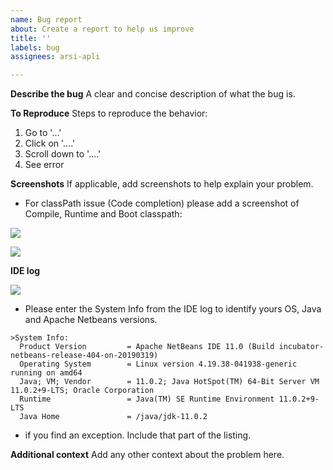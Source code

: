 ```yaml
---
name: Bug report
about: Create a report to help us improve
title: ''
labels: bug
assignees: arsi-apli

---
```


**Describe the bug**
A clear and concise description of what the bug is.

**To Reproduce**
Steps to reproduce the behavior:
1. Go to '...'
2. Click on '....'
3. Scroll down to '....'
4. See error

**Screenshots**
If applicable, add screenshots to help explain your problem.
 * For classPath issue (Code completion) please add a screenshot of Compile, Runtime and Boot classpath:


![](https://user-images.githubusercontent.com/22594510/57184191-f8938a00-6eb7-11e9-8989-23141abb0e0c.png)

![](https://user-images.githubusercontent.com/22594510/57184206-3f817f80-6eb8-11e9-86fe-3460610f59af.png)

**IDE log**

![](https://user-images.githubusercontent.com/22594510/56982852-8868c980-6b82-11e9-9365-775741973d74.png)

* Please enter the System Info from the IDE log to identify yours OS, Java and Apache Netbeans versions.

```
>System Info: 
  Product Version         = Apache NetBeans IDE 11.0 (Build incubator-netbeans-release-404-on-20190319)
  Operating System        = Linux version 4.19.38-041938-generic running on amd64
  Java; VM; Vendor        = 11.0.2; Java HotSpot(TM) 64-Bit Server VM 11.0.2+9-LTS; Oracle Corporation
  Runtime                 = Java(TM) SE Runtime Environment 11.0.2+9-LTS
  Java Home               = /java/jdk-11.0.2
```

* if you find an exception. Include that part of the listing.


**Additional context**
Add any other context about the problem here.

